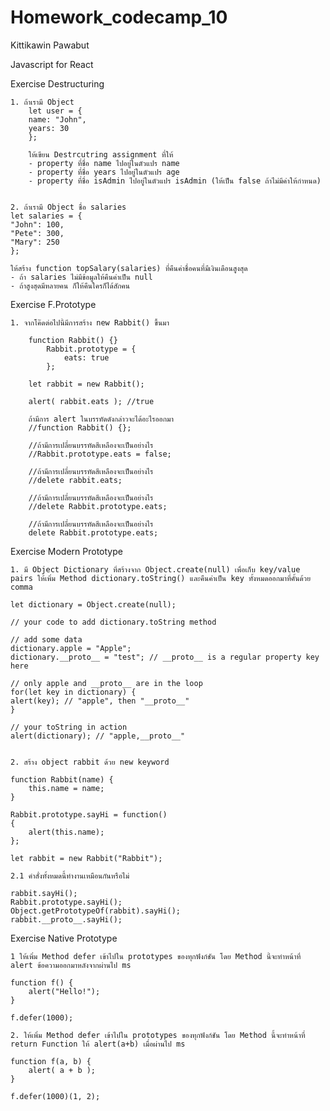 # Homework_codecamp_10

Kittikawin Pawabut

Javascript for React 

Exercise Destructuring

    1. ถ้าเรามี Object 
        let user = {
        name: "John",
        years: 30
        };

        ให้เขียน Destrcutring assignment ที่ให้
        - property ที่ชื่อ name ไปอยู่ในตัวแปร name
        - property ที่ชื่อ years ไปอยู่ในตัวแปร age
        - property ที่ชื่อ isAdmin ไปอยู่ในตัวแปร isAdmin (ให้เป็น false ถ้าไม่มีค่าให้กำหนด)
      
     
    2. ถ้าเรามี Object ชื่อ salaries
    let salaries = {
    "John": 100,
    "Pete": 300,
    "Mary": 250
    };

    ให้สร้าง function topSalary(salaries) ที่คืนค่าชื่อคนที่มีเงินเดือนสูงสุด
    - ถ้า salaries ไม่มีข้อมูลให้คืนค่าเป็น null
    - ถ้าสูงสุดมีหลายคน ก็ให้คืนใครก็ได้สักคน


Exercise F.Prototype

    1. จากโค๊ดต่อไปนี้มีการสร้าง new Rabbit() ขึ้นมา

        function Rabbit() {}
            Rabbit.prototype = {
                eats: true
            };

        let rabbit = new Rabbit();

        alert( rabbit.eats ); //true

        ถ้ามีการ alert ในบรรทัดดังกล่าวจะได้อะไรออกมา 
        //function Rabbit() {};

        //ถ้ามีการเปลี่ยนบรรทัดสีเหลืองจะเป็นอย่างไร
        //Rabbit.prototype.eats = false;

        //ถ้ามีการเปลี่ยนบรรทัดสีเหลืองจะเป็นอย่างไร
        //delete rabbit.eats;

        //ถ้ามีการเปลี่ยนบรรทัดสีเหลืองจะเป็นอย่างไร
        //delete Rabbit.prototype.eats;

        //ถ้ามีการเปลี่ยนบรรทัดสีเหลืองจะเป็นอย่างไร
        delete Rabbit.prototype.eats;
        
Exercise Modern Prototype

    1. มี Object Dictionary ที่สร้างจาก Object.create(null) เพื่อเก็บ key/value pairs ให้เพิ่ม Method dictionary.toString() และคืนค่าเป็น key ทั้งหมดออกมาที่คั้นด้วย comma

    let dictionary = Object.create(null);

    // your code to add dictionary.toString method

    // add some data
    dictionary.apple = "Apple";
    dictionary.__proto__ = "test"; // __proto__ is a regular property key here

    // only apple and __proto__ are in the loop
    for(let key in dictionary) {
    alert(key); // "apple", then "__proto__"
    }

    // your toString in action
    alert(dictionary); // "apple,__proto__"
    
    
    2. สร้าง object rabbit ด้วย new keyword

    function Rabbit(name) {
        this.name = name;
    }

    Rabbit.prototype.sayHi = function()
    {
        alert(this.name);
    };

    let rabbit = new Rabbit("Rabbit");

    2.1 คำสั่งทั้งหมดนี้ทำงานเหมือนกันหรือไม่

    rabbit.sayHi();                        
    Rabbit.prototype.sayHi();               
    Object.getPrototypeOf(rabbit).sayHi();  
    rabbit.__proto__.sayHi();               

Exercise Native Prototype

    1 ให้เพิ่ม Method defer เข้าไปใน prototypes ของทุกฟังก์ชัน โดย Method นี้จะทำหน้าที่ alert ข้อความออกมาหลังจากผ่านไป ms

    function f() {
        alert("Hello!");
    }

    f.defer(1000);
    
    2. ให้เพิ่ม Method defer เข้าไปใน prototypes ของทุกฟังก์ชัน โดย Method นี้จะทำหน้าที่ return Function ให้ alert(a+b) เมื่อผ่านไป ms

    function f(a, b) {
        alert( a + b );
    }

    f.defer(1000)(1, 2);


